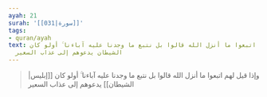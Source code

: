 ```yaml
---
ayah: 21
surah: '[[031|سورة]]'
tags:
- quran/ayah
text: وإذا قيل لهم اتبعوا ما أنزل الله قالوا بل نتبع ما وجدنا عليه آباءنا ۚ أولو كان
  الشيطان يدعوهم إلى عذاب السعير
---
```

> وإذا قيل لهم اتبعوا ما أنزل الله قالوا بل نتبع ما وجدنا عليه آباءنا ۚ أولو كان [[إبليس|الشيطان]] يدعوهم إلى عذاب السعير
